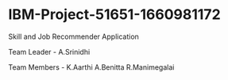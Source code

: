 # IBM-Project-51651-1660981172
Skill and Job Recommender Application

Team Leader - A.Srinidhi

Team Members - K.Aarthi
               A.Benitta
               R.Manimegalai
